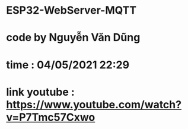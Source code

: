 # ESP32-WebServer-MQTT
# code by Nguyễn Văn Dũng
# time : 04/05/2021 22:29
# link youtube : https://www.youtube.com/watch?v=P7Tmc57Cxwo